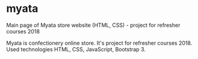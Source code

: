 # myata
Main page of Myata store website (HTML, CSS) - project for refresher courses 2018

Myata is confectionery online store. It's project for refresher courses 2018. Used technologies HTML, CSS, JavaScript, Bootstrap 3.
